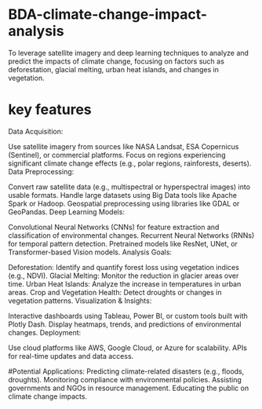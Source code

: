# BDA-climate-change-impact-analysis
To leverage satellite imagery and deep learning techniques to analyze and predict the impacts of climate change, focusing on factors such as deforestation, glacial melting, urban heat islands, and changes in vegetation.
# key features
Data Acquisition:

Use satellite imagery from sources like NASA Landsat, ESA Copernicus (Sentinel), or commercial platforms.
Focus on regions experiencing significant climate change effects (e.g., polar regions, rainforests, deserts).
Data Preprocessing:

Convert raw satellite data (e.g., multispectral or hyperspectral images) into usable formats.
Handle large datasets using Big Data tools like Apache Spark or Hadoop.
Geospatial preprocessing using libraries like GDAL or GeoPandas.
Deep Learning Models:

Convolutional Neural Networks (CNNs) for feature extraction and classification of environmental changes.
Recurrent Neural Networks (RNNs) for temporal pattern detection.
Pretrained models like ResNet, UNet, or Transformer-based Vision models.
Analysis Goals:

Deforestation: Identify and quantify forest loss using vegetation indices (e.g., NDVI).
Glacial Melting: Monitor the reduction in glacier areas over time.
Urban Heat Islands: Analyze the increase in temperatures in urban areas.
Crop and Vegetation Health: Detect droughts or changes in vegetation patterns.
Visualization & Insights:

Interactive dashboards using Tableau, Power BI, or custom tools built with Plotly Dash.
Display heatmaps, trends, and predictions of environmental changes.
Deployment:

Use cloud platforms like AWS, Google Cloud, or Azure for scalability.
APIs for real-time updates and data access.


#Potential Applications:
Predicting climate-related disasters (e.g., floods, droughts).
Monitoring compliance with environmental policies.
Assisting governments and NGOs in resource management.
Educating the public on climate change impacts.
